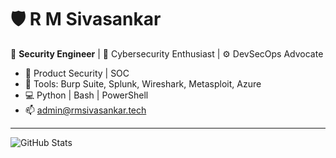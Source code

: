 # 🛡️ R M Sivasankar

🔐 **Security Engineer** | 🧠 Cybersecurity Enthusiast | ⚙️ DevSecOps Advocate

- 🚨 Product Security | SOC
- 🧰 Tools: Burp Suite, Splunk, Wireshark, Metasploit, Azure
- 💻 Python | Bash | PowerShell
- 📫 admin@rmsivasankar.tech

---

![GitHub Stats](https://github-readme-stats.vercel.app/api?username=rmsivasankar&show_icons=true&theme=tokyonight)
